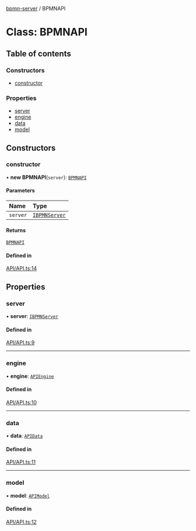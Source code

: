 [bpmn-server](../API.md) / BPMNAPI

# Class: BPMNAPI

## Table of contents

### Constructors

- [constructor](BPMNAPI.md#constructor)

### Properties

- [server](BPMNAPI.md#server)
- [engine](BPMNAPI.md#engine)
- [data](BPMNAPI.md#data)
- [model](BPMNAPI.md#model)

## Constructors

### constructor

• **new BPMNAPI**(`server`): [`BPMNAPI`](BPMNAPI.md)

#### Parameters

| Name | Type |
| :------ | :------ |
| `server` | [`IBPMNServer`](../interfaces/IBPMNServer.md) |

#### Returns

[`BPMNAPI`](BPMNAPI.md)

#### Defined in

[API/API.ts:14](https://github.com/bpmnServer/bpmn-server/blob/637b6d1/src/API/API.ts#L14)

## Properties

### server

• **server**: [`IBPMNServer`](../interfaces/IBPMNServer.md)

#### Defined in

[API/API.ts:9](https://github.com/bpmnServer/bpmn-server/blob/637b6d1/src/API/API.ts#L9)

___

### engine

• **engine**: [`APIEngine`](APIEngine.md)

#### Defined in

[API/API.ts:10](https://github.com/bpmnServer/bpmn-server/blob/637b6d1/src/API/API.ts#L10)

___

### data

• **data**: [`APIData`](APIData.md)

#### Defined in

[API/API.ts:11](https://github.com/bpmnServer/bpmn-server/blob/637b6d1/src/API/API.ts#L11)

___

### model

• **model**: [`APIModel`](APIModel.md)

#### Defined in

[API/API.ts:12](https://github.com/bpmnServer/bpmn-server/blob/637b6d1/src/API/API.ts#L12)
